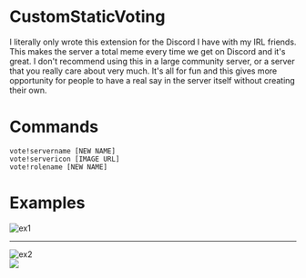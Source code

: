 # CustomStaticVoting
I literally only wrote this extension for the Discord I have with my IRL friends. This makes the server a total meme every time we get on Discord and it's great. I don't recommend using this in a large community server, or a server that you really care about very much. It's all for fun and this gives more opportunity for people to have a real say in the server itself without creating their own.

# Commands

```
vote!servername [NEW NAME]
vote!servericon [IMAGE URL]
vote!rolename [NEW NAME]
```

# Examples

![ex1](https://cdn.bosssoftware.net/u/main/vSu2NjL.png)

---

![ex2](https://cdn.bosssoftware.net/u/main/6fXNYLF.png)
<br>
![](https://cdn.bosssoftware.net/u/main/hQBUmm2.png)

